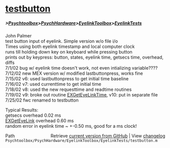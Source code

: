 # [testbutton](testbutton)
##### >[Psychtoolbox](Psychtoolbox)>[PsychHardware](PsychHardware)>[EyelinkToolbox](EyelinkToolbox)>[EyelinkTests](EyelinkTests)

John Palmer  
test button input of eyelink.  Simple version w/o file i/o  
Times using both eyelink timestamp and local computer clock  
runs till holding down key on keyboard while pressing button  
prints out by keypress:  button, states, eyelink time, getsecs time, overhead, diffs  
7/1/02  bug w/ eyelink time doesn't work, not even intializing variable????  
7/12/02 new MEX version w/ modified lastbuttonpress, works fine  
7/15/02 v6:  used lastbuttonpress to get initial time baseline  
7/16/02 v7:  used currenttime to get initial time  
7/18/02 v8:  used the new requesttime and readtime routines  
7/19/02 v9:  broke out routine [EXGetEyeLinkTime](EXGetEyeLinkTime), v10:  put in separate file  
7/25/02 fwc renamed to testbutton  
  
Typical Results:  
getsecs overhead 0.02 ms  
[EXGetEyeLink](EXGetEyeLink) overhead 0.60 ms  
random error in eyelink time ~ +-0.50 ms, good for a ms clock!  




<div class="code_header" style="text-align:right;">
  <span style="float:left;">Path&nbsp;&nbsp;</span> <span class="counter">Retrieve <a href=
  "https://raw.github.com/Psychtoolbox-3/Psychtoolbox-3/beta/Psychtoolbox/PsychHardware/EyelinkToolbox/EyelinkTests/testbutton.m">current version from GitHub</a> | View <a href=
  "https://github.com/Psychtoolbox-3/Psychtoolbox-3/commits/beta/Psychtoolbox/PsychHardware/EyelinkToolbox/EyelinkTests/testbutton.m">changelog</a></span>
</div>
<div class="code">
  <code>Psychtoolbox/PsychHardware/EyelinkToolbox/EyelinkTests/testbutton.m</code>
</div>

